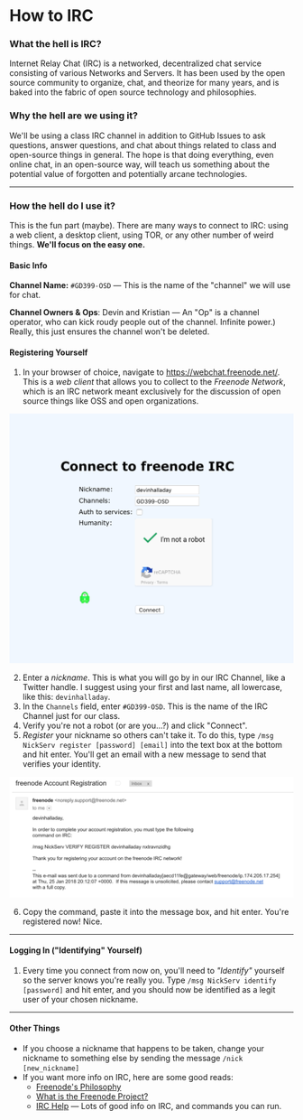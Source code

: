 # How to IRC
### What the hell is IRC?

Internet Relay Chat (IRC) is a networked, decentralized chat service consisting of various Networks and Servers. It has been used by the open source community to organize, chat, and theorize for many years, and is baked into the fabric of open source technology and philosophies.

### Why the hell are we using it?

We'll be using a class IRC channel in addition to GitHub Issues to ask questions, answer questions, and chat about things related to class and open-source things in general. The hope is that doing everything, even online chat, in an open-source way, will teach us something about the potential value of forgotten and potentially arcane technologies.

---

### How the hell do I use it?

This is the fun part (maybe). There are many ways to connect to IRC: using a web client, a desktop client, using TOR, or any other number of weird things. __We'll focus on the easy one.__

#### Basic Info
__Channel Name:__ `#GD399-OSD` — This is the name of the "channel" we will use for chat.

__Channel Owners & Ops__: Devin and Kristian — An "Op" is a channel operator, who can kick roudy people out of the channel. Infinite power.) Really, this just ensures the channel won't be deleted.

#### Registering Yourself
1. In your browser of choice, navigate to https://webchat.freenode.net/. This is a *web client* that allows you to collect to the *Freenode Network*, which is an IRC network meant exclusively for the discussion of open source things like OSS and open organizations.

![Freenode entrance](Images/1.png?raw=true "Freenode entrance")

2. Enter a *nickname*. This is what you will go by in our IRC Channel, like a Twitter handle. I suggest using your first and last name, all lowercase, like this: `devinhalladay`.
3. In the `Channels` field, enter `#GD399-OSD`. This is the name of the IRC Channel just for our class.
4. Verify you're not a robot (or are you...?) and click "Connect".
5. *Register* your nickname so others can't take it. To do this, type `/msg NickServ register [password] [email]` into the text box at the bottom and hit enter. You'll get an email with a new message to send that verifies your identity.

![Freenode verification](Images/2.png?raw=true "Freenode verification")

6. Copy the command, paste it into the message box, and hit enter. You're registered now! Nice.

---

#### Logging In ("Identifying" Yourself)
1. Every time you connect from now on, you'll need to *"Identify"* yourself so the server knows you're really you. Type `/msg NickServ identify [password]` and hit enter, and you should now be identified as a legit user of your chosen nickname.

---

#### Other Things
- If you choose a nickname that happens to be taken, change your nickname to something else by sending the message `/nick [new_nickname]`
- If you want more info on IRC, here are some good reads:
  - [Freenode's Philosophy](http://freenode.net/philosophy)
  - [What is the Freenode Project?](http://freenode.net/project)
  - [IRC Help](http://www.irchelp.org/) — Lots of good info on IRC, and commands you can run.
